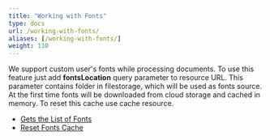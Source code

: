 ```yaml
---
title: "Working with Fonts"
type: docs
url: /working-with-fonts/
aliases: [/working-with-fonts/]
weight: 110
---
```


We support custom user's fonts while processing documents. To use this feature just add **fontsLocation** query parameter to resource URL. This parameter contains folder in filestorage, which will be used as fonts source. At the first time fonts will be downloaded from cloud storage and cached in memory. To reset this cache use cache resource.

- [Gets the List of Fonts](/gets-the-list-of-fonts/)
- [Reset Fonts Cache](/reset-fonts-cache/)
